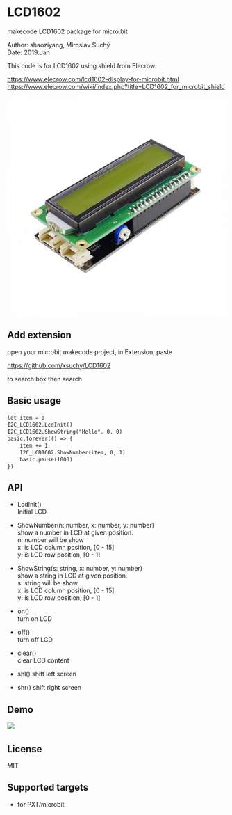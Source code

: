 # LCD1602

makecode LCD1602 package for micro:bit  

Author: shaoziyang, Miroslav Suchý  
Date:   2019.Jan

This code is for LCD1602 using shield from Elecrow:

https://www.elecrow.com/lcd1602-display-for-microbit.html
https://www.elecrow.com/wiki/index.php?title=LCD1602_for_microbit_shield

![](lcd.jpg)

## Add extension

open your microbit makecode project, in Extension, paste  

https://github.com/xsuchy/LCD1602

to search box then search.

## Basic usage

```
let item = 0
I2C_LCD1602.LcdInit()
I2C_LCD1602.ShowString("Hello", 0, 0)
basic.forever(() => {
    item += 1
    I2C_LCD1602.ShowNumber(item, 0, 1)
    basic.pause(1000)
})
```


## API

- LcdInit()  
Initial LCD  

- ShowNumber(n: number, x: number, y: number)  
show a number in LCD at given position.  
n: number will be show  
x: is LCD column position, [0 - 15]  
y: is LCD row position, [0 - 1]  

- ShowString(s: string, x: number, y: number)  
show a string in LCD at given position.  
s: string will be show  
x: is LCD column position, [0 - 15]  
y: is LCD row position, [0 - 1]  

- on()  
turn on LCD  

- off()  
turn off LCD  

- clear()  
clear LCD content  

- shl()
shift left screen

- shr()
shift right screen


## Demo

![](demo.jpg)

## License

MIT

## Supported targets

* for PXT/microbit


